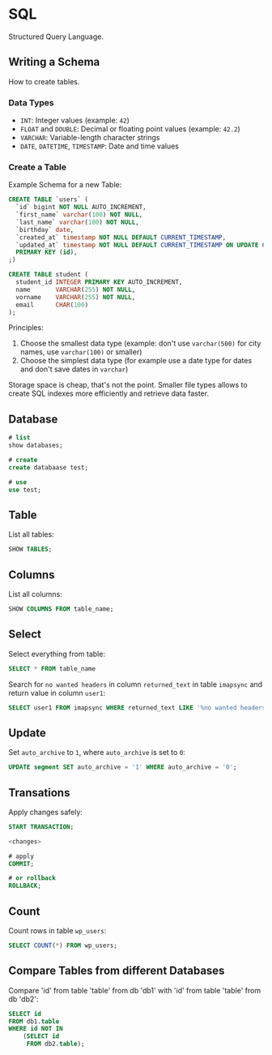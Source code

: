 # SQL

Structured Query Language.

## Writing a Schema

How to create tables.

### Data Types

* `INT`: Integer values (example: `42`)
* `FLOAT` and `DOUBLE`: Decimal or floating point values (example: `42.2`)
* `VARCHAR`: Variable-length character strings
* `DATE`, `DATETIME`, `TIMESTAMP`: Date and time values

### Create a Table

Example Schema for a new Table:

```sql
CREATE TABLE `users` (
  `id` bigint NOT NULL AUTO_INCREMENT,
  `first_name` varchar(100) NOT NULL,
  `last_name` varchar(100) NOT NULL,
  `birthday` date,
  `created_at` timestamp NOT NULL DEFAULT CURRENT_TIMESTAMP,
  `updated_at` timestamp NOT NULL DEFAULT CURRENT_TIMESTAMP ON UPDATE CURRENT_TIMESTAMP,
  PRIMARY KEY (id),
;)
```

```sql
CREATE TABLE student (
  student_id INTEGER PRIMARY KEY AUTO_INCREMENT,
  name       VARCHAR(255) NOT NULL,
  vorname    VARCHAR(255) NOT NULL,
  email      CHAR(100)
);
```

Principles:

1. Choose the smallest data type (example: don't use `varchar(500)` for city names, use `varchar(100)` or smaller) 
2. Choose the simplest data type (for example use a date type for dates and don't save dates in `varchar`)

Storage space is cheap, that's not the point.
Smaller file types allows to create SQL indexes more efficiently and retrieve data faster.

## Database

```sql
# list
show databases;

# create
create databaase test;

# use
use test;
```

## Table

List all tables:

```sql
SHOW TABLES;
```

## Columns

List all columns:

```sql
SHOW COLUMNS FROM table_name;
```

## Select

Select everything from table:

```sql
SELECT * FROM table_name
```

Search for `no wanted headers` in column `returned_text` in table `imapsync` and return value in column `user1`:

```sql
SELECT user1 FROM imapsync WHERE returned_text LIKE '%no wanted headers%';
```

## Update

Set `auto_archive` to `1`, where `auto_archive` is set to `0`:

```sql
UPDATE segment SET auto_archive = '1' WHERE auto_archive = '0';
```

## Transations

Apply changes safely:

```sql
START TRANSACTION;

<changes>

# apply
COMMIT;

# or rollback
ROLLBACK;
```

## Count

Count rows in table `wp_users`:

```sql
SELECT COUNT(*) FROM wp_users;
```

## Compare Tables from different Databases

Compare 'id' from table 'table' from db 'db1' with 'id' from table 'table' from db 'db2':

```sql
SELECT id
FROM db1.table
WHERE id NOT IN
    (SELECT id
     FROM db2.table);
```
